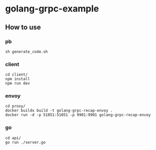 # golang-grpc-example

## How to use

### pb

```
sh generate_code.sh
```

### client

```
cd client/
npm install
npm run dev
```

### envoy

```
cd proxy/
docker buildx build -t golang-grpc-recap-envoy .
docker run -d -p 51051:51051 -p 9901:9901 golang-grpc-recap-envoy
```

### go

```
cd api/
go run ./server.go
```
